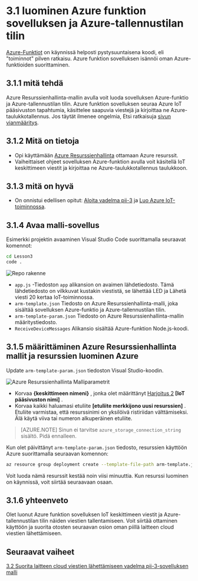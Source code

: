 <properties
 pageTitle="Luo Azure funktion sovelluksen ja Azure-tallennustilan tilin | Microsoft Azure"
 description="Azure funktion sovelluksen seuraa Azure IoT pääsivuston tapahtumia, käsittelee saapuvia viestejä ja kirjoittaa ne Azure-taulukkotallennus."
 services="iot-hub"
 documentationCenter=""
 authors="shizn"
 manager="timlt"
 tags=""
 keywords=""/>

<tags
 ms.service="iot-hub"
 ms.devlang="multiple"
 ms.topic="article"
 ms.tgt_pltfrm="na"
 ms.workload="na"
 ms.date="10/21/2016"
 ms.author="xshi"/>

# <a name="31-create-an-azure-function-app-and-azure-storage-account"></a>3.1 luominen Azure funktion sovelluksen ja Azure-tallennustilan tilin

[Azure-Funktiot](../../articles/azure-functions/functions-overview.md) on käynnissä helposti pystysuuntaisena koodi, eli "toiminnot" pilven ratkaisu. Azure funktion sovelluksen isännöi oman Azure-funktioiden suorittaminen.

## <a name="311-what-will-you-do"></a>3.1.1 mitä tehdä

Azure Resurssienhallinta-mallin avulla voit luoda sovelluksen Azure-funktio ja Azure-tallennustilan tilin. Azure funktion sovelluksen seuraa Azure IoT pääsivuston tapahtumia, käsittelee saapuvia viestejä ja kirjoittaa ne Azure-taulukkotallennus. Jos täytät ilmenee ongelmia, Etsi ratkaisuja [sivun vianmääritys](iot-hub-raspberry-pi-kit-node-troubleshooting.md).

## <a name="312-what-will-you-learn"></a>3.1.2 Mitä on tietoja

- Opi käyttämään [Azure Resurssienhallinta](../../articles/azure-resource-manager/resource-group-overview.md) ottamaan Azure resurssit.
- Vaiheittaiset ohjeet sovelluksen Azure-funktion avulla voit käsitellä IoT keskittimeen viestit ja kirjoittaa ne Azure-taulukkotallennus taulukkoon.

## <a name="313-what-do-you-need"></a>3.1.3 mitä on hyvä

- On onnistui edellisen opitut: [Aloita vadelma pii-3](iot-hub-raspberry-pi-kit-node-get-started.md) ja [Luo Azure IoT-toiminnossa](iot-hub-raspberry-pi-kit-node-get-started.md).

## <a name="314-open-the-sample-app"></a>3.1.4 Avaa malli-sovellus

Esimerkki projektin avaaminen Visual Studio Code suorittamalla seuraavat komennot:

```bash
cd Lesson3
code .
```

![Repo rakenne](media/iot-hub-raspberry-pi-lessons/lesson3/repo_structure.png)

- `app.js` -Tiedoston `app` alikansion on avaimen lähdetiedosto. Tämä lähdetiedosto on vilkkuvat kustakin viestistä, se lähettää LED ja Lähetä viesti 20 kertaa IoT-toiminnossa.
- `arm-template.json` Tiedosto on Azure Resurssienhallinta-malli, joka sisältää sovelluksen Azure-funktio ja Azure-tallennustilan tilin.
- `arm-template-param.json` Tiedosto on Azure Resurssienhallinta-mallin määritystiedosto.
- `ReceiveDeviceMessages` Alikansio sisältää Azure-funktion Node.js-koodi.

## <a name="315-configure-azure-resource-manager-templates-and-create-resources-in-azure"></a>3.1.5 määrittäminen Azure Resurssienhallinta mallit ja resurssien luominen Azure

Update `arm-template-param.json` tiedoston Visual Studio-koodin.

![Azure Resurssienhallinta Malliparametrit](media/iot-hub-raspberry-pi-lessons/lesson3/arm_para.png)

- Korvaa **{keskittimeen nimeni}** , jonka olet määrittänyt [Harjoitus 2](iot-hub-raspberry-pi-kit-node-lesson2-prepare-azure-iot-hub.md) **[IoT pääsivuston nimi]** .
- Korvaa kaikki haluamasi etuliite **[etuliite merkkijono uusi resurssien]** . Etuliite varmistaa, että resurssinimi on yksilöivä ristiriidan välttämiseksi. Älä käytä viiva tai numeron alkuperäinen etuliite.

> [AZURE.NOTE] Sinun ei tarvitse `azure_storage_connection_string` sisältö. Pidä ennalleen.

Kun olet päivittänyt `arm-template-param.json` tiedosto, resurssien käyttöön Azure suorittamalla seuraavan komennon:

```bash
az resource group deployment create --template-file-path arm-template.json --parameters-file-path arm-template-param.json -g iot-sample -n mydeployment
```

Voit luoda nämä resurssit kestää noin viisi minuuttia. Kun resurssi luominen on käynnissä, voit siirtää seuraavaan osaan.

## <a name="316-summary"></a>3.1.6 yhteenveto

Olet luonut Azure funktion sovelluksen IoT keskittimeen viestit ja Azure-tallennustilan tilin näiden viestien tallentamiseen. Voit siirtää ottaminen käyttöön ja suorita otosten seuraavan osion oman piillä laitteen cloud viestien lähettämiseen.

## <a name="next-steps"></a>Seuraavat vaiheet

[3.2 Suorita laitteen cloud viestien lähettämiseen vadelma pii-3-sovelluksen malli](iot-hub-raspberry-pi-kit-node-lesson3-run-azure-blink.md)

